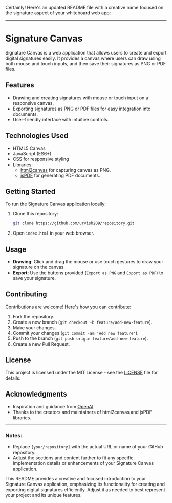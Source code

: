 Certainly! Here's an updated README file with a creative name focused on the signature aspect of your whiteboard web app:

---

# Signature Canvas

Signature Canvas is a web application that allows users to create and export digital signatures easily. It provides a canvas where users can draw using both mouse and touch inputs, and then save their signatures as PNG or PDF files.

## Features

- Drawing and creating signatures with mouse or touch input on a responsive canvas.
- Exporting signatures as PNG or PDF files for easy integration into documents.
- User-friendly interface with intuitive controls.

## Technologies Used

- HTML5 Canvas
- JavaScript (ES6+)
- CSS for responsive styling
- Libraries:
  - [html2canvas](https://html2canvas.hertzen.com/) for capturing canvas as PNG.
  - [jsPDF](https://github.com/parallax/jsPDF) for generating PDF documents.

## Getting Started

To run the Signature Canvas application locally:

1. Clone this repository:

   ```bash
   git clone https://github.com/urvish209/repository.git
   ```

2. Open `index.html` in your web browser.

## Usage

- **Drawing**: Click and drag the mouse or use touch gestures to draw your signature on the canvas.
- **Export**: Use the buttons provided (`Export as PNG` and `Export as PDF`) to save your signature.

## Contributing

Contributions are welcome! Here's how you can contribute:

1. Fork the repository.
2. Create a new branch (`git checkout -b feature/add-new-feature`).
3. Make your changes.
4. Commit your changes (`git commit -am 'Add new feature'`).
5. Push to the branch (`git push origin feature/add-new-feature`).
6. Create a new Pull Request.

## License

This project is licensed under the MIT License - see the [LICENSE](LICENSE) file for details.

## Acknowledgments

- Inspiration and guidance from [OpenAI](https://openai.com).
- Thanks to the creators and maintainers of html2canvas and jsPDF libraries.

---

### Notes:
- Replace `[your/repository]` with the actual URL or name of your GitHub repository.
- Adjust the sections and content further to fit any specific implementation details or enhancements of your Signature Canvas application.

This README provides a creative and focused introduction to your Signature Canvas application, emphasizing its functionality for creating and exporting digital signatures efficiently. Adjust it as needed to best represent your project and its unique features.
